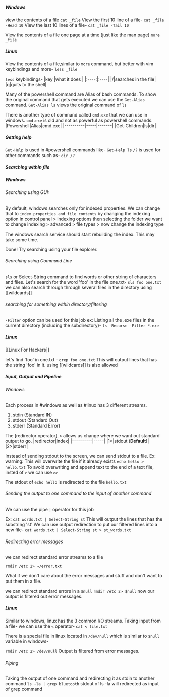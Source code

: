##### Windows
view the contents of a file 
`cat _file`
View the first 10 line of a file-
`cat _file -Head 10`
 View the last 10 lines of a file-
`cat _file -Tail 10`

View the contents of a file one page at a time (just like the man page)
`more _file`
##### Linux
View the contents of a file,similar to `more` command, but better with vim keybindings and more-
`less _file`

`less` keybindings-
|key |what it does |
|:----:|:----|
|/|searches in the file|
|q|quits to the shell|

Many of the powershell command are Alias of bash commands. To show the original command that gets executed we can use the `Get-Alias` command.
`Get-Alias ls` views the original command of `ls`

There is another type of command called `cmd.exe` that we can use in windows.
`cmd.exe` is old and not as powerful as powershell commands.
|Powershell|Alias|cmd.exe|
|----------|-----|-------|
|Get-Children|ls|dir|
##### Getting help
`Get-Help` is used in #powershell commands like-
`Get-Help ls` 
`/?` is used for other commands such as-
`dir /?`
##### Searching within file
##### Windows
###### Searching using GUI:
By default, windows searches only for indexed properties.
We can change that to `index properties and file contents` by changing the indexing option in control panel > indexing options then selecting the folder we want to change indexing > advanced > file types > 
now change the indexing type

The windows search service should start rebuilding the index. This may take some time.

Done! Try searching using your file explorer.
###### Searching using Command Line
`sls` or Select-String command to find words or other string of characters and files. 
Let's search for the word 'foo' in the file one.txt-
`sls foo one.txt` 
we can also search through through several files in the directory using [[wildcards]]
###### searching for something within directory/filtering
`-Filter` option can be used for this job
ex: Listing all the .exe files in the current directory (including the subdirectory)-
`ls -Recurse -Filter *.exe`

##### Linux
[[Linux For Hackers]]

let's find 'foo' in one.txt -
`grep foo one.txt`
This will output lines that has the string 'foo' in it.
using [[wildcards]] is also allowed
##### Input, Output and Pipeline
###### Windows
Each process in #windows as well as #linux has 3 different streams.
1. stdin (Standard IN)
2. stdout (Standard Out)
3. stderr (Standard Error)

The [redirector operator], `>` allows us change where we want out standard output to go.
|redirector|index|
|----------|-----|
|1>|stdout (**Default**)|
|2>|stderr|

Instead of sending stdout to the screen, we can send stdout to a file.
Ex:
warning: This will overwrite the file if it already exists
`echo hello > hello.txt`
To avoid overwriting and append text to the end of a text file, insted of `>` we can use `>>`

The stdout of `echo hello` is redirected to the file `hello.txt`
###### Sending the output to one command to the input of another command
We can use the pipe `|` operator for this job

Ex:
`cat words.txt | Select-String st`
This will output the lines that has the substring 'st'
We can use output redirection to put our filtered lines into a new file-
`cat words.txt | Select-String st > st_words.txt`

###### Redirecting error messages
we can redirect standard error streams to a file

`rmdir /etc 2> ~/error.txt`

What if we don't care about the error messages and stuff and don't want to put them in a file.

we can redirect standard errors in a `$null`
`rmdir /etc 2> $null`
now our output is filtered out error messages.
##### Linux
Similar to windows, linux has the 3 common I/O streams.
Taking input from a file- we can use the `<` operator-
`cat < file.txt`

There is a special file in linux located in `/dev/null` which is similar to `$null` variable in windows-

`rmdir /etc 2> /dev/null`
Output is filtered from error messages.
###### Piping
Taking the output of one command and redirecting it as stdin to another command
`ls -la | grep bluetooth`
stdout of ls -la will redirected as input of grep command
